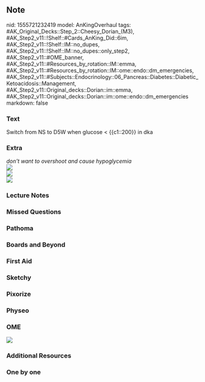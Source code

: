 ## Note
nid: 1555721232419
model: AnKingOverhaul
tags: #AK_Original_Decks::Step_2::Cheesy_Dorian_(M3), #AK_Step2_v11::!Shelf::#Cards_AnKing_Did::6im, #AK_Step2_v11::!Shelf::IM::no_dupes, #AK_Step2_v11::!Shelf::IM::no_dupes::only_step2, #AK_Step2_v11::#OME_banner, #AK_Step2_v11::#Resources_by_rotation::IM::emma, #AK_Step2_v11::#Resources_by_rotation::IM::ome::endo::dm_emergencies, #AK_Step2_v11::#Subjects::Endocrinology::06_Pancreas::Diabetes::Diabetic_Ketoacidosis::Management, #AK_Step2_v11::Original_decks::Dorian::im::emma, #AK_Step2_v11::Original_decks::Dorian::im::ome::endo::dm_emergencies
markdown: false

### Text
Switch from NS to D5W when glucose < {{c1::200}} in dka

### Extra
<div>
  <div style="font-style: italic;"></div>
  <div>
    <i>don't want to overshoot and cause hypoglycemia</i>
  </div>
</div>
<div>
  <i><img src="dka_1358629116483.png"></i>
</div>
<div>
  <i><img src="paste-4280033694711809.jpg"></i>
</div>
<div>
  <i><img src="paste-4253082774929409.jpg"></i>
</div>

### Lecture Notes


### Missed Questions


### Pathoma


### Boards and Beyond


### First Aid


### Sketchy


### Pixorize


### Physeo


### OME
<div class="ome-widget">
  <a href="https://onlinemeded.org?ref=anki"><img src=
  "_OME_AnkiFlashcards_General_4.png"></a>
</div>

### Additional Resources


### One by one

